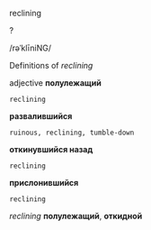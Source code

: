 reclining

?

/rəˈklīniNG/

Definitions of _reclining_

adjective
**полулежащий**

    reclining
**развалившийся**

    ruinous, reclining, tumble-down
**откинувшийся назад**

    reclining
**прислонившийся**

    reclining

_reclining_
**полулежащий**, **откидной**